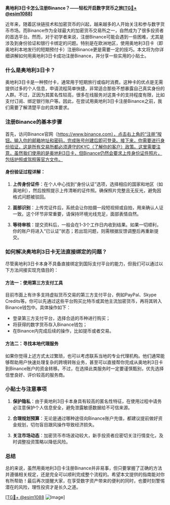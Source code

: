 **奥地利3日卡怎么注册Binance？——轻松开启数字货币之旅[[TG💪+ @esim1088](https://t.me/s/esim1088)]**

近年来，随着区块链技术和加密货币的兴起，越来越多的人开始关注和参与数字货币市场。而Binance作为全球最大的加密货币交易所之一，自然成为了很多投资者的首选平台。然而，对于初学者来说，注册Binance可能会遇到一些困难，尤其是涉及到身份验证和银行卡绑定的问题。特别是在欧洲地区，使用奥地利3日卡（即奥地利本地发行的短期预付卡）注册Binance更是需要一定的技巧。本文将为你详细讲解如何用奥地利3日卡成功注册Binance，并分享一些实用的小贴士。

### 什么是奥地利3日卡？

奥地利3日卡是一种预付卡，通常用于短期旅行或临时消费。这种卡的优点是无需提供过多的个人信息，申请流程简单快捷，非常适合那些不想暴露自己真实身份的人群。不过，正因为其匿名性较高，很多在线服务对这类卡的支持程度有限，比如支付订阅、绑定银行账户等。因此，在尝试用奥地利3日卡注册Binance之前，我们需要了解清楚平台的具体要求。

### 注册Binance的基本步骤

首先，访问Binance官网（https://www.binance.com），点击右上角的“注册”按钮。输入你的邮箱地址和密码，完成账号创建后即可登录。接下来，你需要进行身份验证，这是所有交易所都必须遵守的KYC（了解你的客户）政策。这里需要注意，虽然我们使用的是奥地利3日卡，但Binance仍然会要求上传身份证件照片，包括护照或驾照等官方文件。

#### 身份验证过程详解：

1. **上传身份证件**：在个人中心找到“身份认证”选项，选择相应的国家和地区（如奥地利），然后按照提示上传清晰的证件照。确保照片完整且无反光，避免因格式问题被驳回。
   
2. **面部识别**：上传完证件后，系统会让你拍摄一段短视频或自拍，用来确认人证一致。这个环节非常重要，请保持环境光线充足，面部表情自然。

3. **等待审核**：提交资料后，一般会在1-3个工作日内收到结果。如果一切顺利，你的账户将进入“已认证”状态；若出现问题，则需根据反馈调整后再重新提交。

### 如何解决奥地利3日卡无法直接绑定的问题？

尽管奥地利3日卡本身不具备直接绑定到国际支付平台的能力，但我们可以通过以下方法间接实现充值目的：

#### 方法一：使用第三方支付工具

目前市面上有许多支持虚拟货币交易的第三方支付平台，例如PayPal、Skype Credits等。你可以先通过这些平台购买比特币或其他主流加密货币，再将其转入Binance钱包中。具体操作如下：
- 登录第三方支付平台，选择合适的币种进行购买；
- 将获得的数字货币存入Binance钱包；
- 在Binance内完成后续的操作，比如提币或者交易。

#### 方法二：寻找本地代理服务

如果你觉得上述方式太过繁琐，也可以考虑联系当地的专业代理机构。他们通常能够帮助用户快速处理复杂的跨境转账业务，甚至可以直接帮你完成从奥地利3日卡到Binance账户的资金转移。不过，在选择此类服务时一定要谨慎甄别，优先选择信誉良好、评价较高的服务商。

### 小贴士与注意事项

1. **保护隐私**：由于奥地利3日卡本身具有较高的匿名性特征，在使用过程中请务必注意保护个人信息安全，避免泄露敏感数据给不可信来源。

2. **合理规划预算**：无论是通过哪种途径向Binance账户充值，都建议提前做好资金规划，切勿盲目跟风操作导致经济损失。

3. **关注市场动态**：加密货币市场波动较大，新手投资者应密切关注行情变化，及时调整投资策略以降低风险。

### 总结

总的来说，虽然用奥地利3日卡注册Binance并非易事，但只要掌握了正确的方法并遵循相关规定，还是完全可以顺利完成整个流程的。希望本文提供的指南能对你有所帮助！最后再次提醒大家，在享受数字资产带来的便利的同时，也要时刻警惕潜在的风险，理性投资才是长久之道。

[[TG💪+ @esim1088](https://t.me/s/esim1088) ![Image](https://i.postimg.cc/4NQfJmqS/Snipaste-2025-05-13-00-14-12.png)]